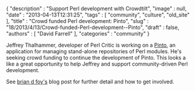 {
   "description" : "Support Perl development with Crowdtilt",
   "image" : null,
   "date" : "2013-04-13T12:31:25",
   "tags" : [
      "community",
      "culture",
      "old_site"
   ],
   "title" : "Crowd funded Perl development: Pinto",
   "slug" : "18/2013/4/13/Crowd-funded-Perl-development--Pinto",
   "draft" : false,
   "authors" : [
      "David Farrell"
   ],
   "categories" : "community"
}


Jeffrey Thalhammer, developer of Perl Critic is working on a [Pinto](https://metacpan.org/module/Pinto), an application for managing stand-alone repositories of Perl modules. He's seeking crowd funding to continue the development of Pinto. This looks a like a great opportunity to help Jeffrey and support community-driven Perl development.

See [brian d foy's](http://blogs.perl.org/users/brian_d_foy/2013/04/crowd-funding-pinto.html) blog post for further detail and how to get involved.
